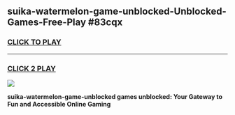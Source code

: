 
## suika-watermelon-game-unblocked-Unblocked-Games-Free-Play #83cqx
<h3>
<a href="https://us.freeplayer.one?title=suika-watermelon-game-unblocked&ref=9M">CLICK TO PLAY</a></h3>
<hr>

<h3>
<a href="https://us.freeplayer.one?title=suika-watermelon-game-unblocked&ref=9M">CLICK 2 PLAY</a>
  
</h3>

<a href="https://us.freeplayer.one?title=suika-watermelon-game-unblocked&ref=9M"><img src="https://clearcache.store/games.png"></a>


**suika-watermelon-game-unblocked games unblocked: Your Gateway to Fun and Accessible Online Gaming**
